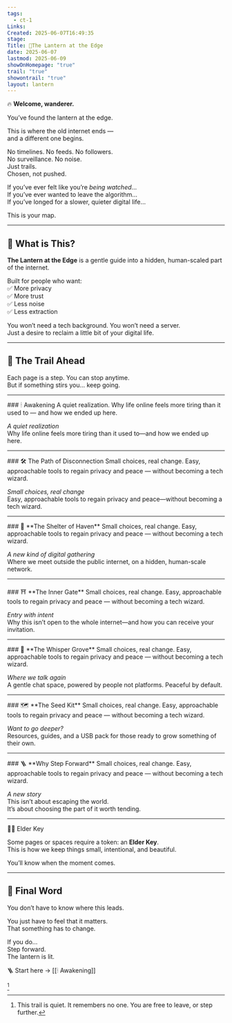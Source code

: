 ```yaml
---
tags:
  - ct-1
Links: 
Created: 2025-06-07T16:49:35
stage: 
Title: 🏮The Lantern at the Edge
date: 2025-06-07
lastmod: 2025-06-09
showOnHomepage: "true"
trail: "true"
showontrail: "true"
layout: lantern
---
```

🔥 **Welcome, wanderer.**

You’ve found the lantern at the edge.

This is where the old internet ends —  
and a different one begins.

No timelines. No feeds. No followers.  
No surveillance. No noise.  
Just trails.  
Chosen, not pushed.

If you’ve ever felt like you’re _being watched_…  
If you’ve ever wanted to leave the algorithm…  
If you’ve longed for a slower, quieter digital life…

This is your map.

---

## 🧭 What is This?

**The Lantern at the Edge** is a gentle guide into a hidden, human-scaled part of the internet.

Built for people who want:  
✅ More privacy  
✅ More trust  
✅ Less noise  
✅ Less extraction

You won’t need a tech background. You won’t need a server.  
Just a desire to reclaim a little bit of your digital life.

---

## 🚶 The Trail Ahead

Each page is a step. You can stop anytime.  
But if something stirs you… keep going.

---

<div class="trail-step">
### 🕯 Awakening  
A quiet realization. Why life online feels more tiring than it used to — and how we ended up here.
</div>

_A quiet realization_  
Why life online feels more tiring than it used to—and how we ended up here.

---

<div class="trail-step">
### 🛠 The Path of Disconnection  
Small choices, real change. Easy, approachable tools to regain privacy and peace — without becoming a tech wizard.
</div>

_Small choices, real change_  
Easy, approachable tools to regain privacy and peace—without becoming a tech wizard.

---

<div class="trail-step">
### 🏡 **The Shelter of Haven** 
Small choices, real change. Easy, approachable tools to regain privacy and peace — without becoming a tech wizard.
</div>


_A new kind of digital gathering_  
Where we meet outside the public internet, on a hidden, human-scale network.

---

<div class="trail-step">
### ⛩ **The Inner Gate**  
Small choices, real change. Easy, approachable tools to regain privacy and peace — without becoming a tech wizard.
</div>


_Entry with intent_  
Why this isn’t open to the whole internet—and how you can receive your invitation.

---

<div class="trail-step">
### 🍃 **The Whisper Grove** 
Small choices, real change. Easy, approachable tools to regain privacy and peace — without becoming a tech wizard.
</div>


_Where we talk again_  
A gentle chat space, powered by people not platforms. Peaceful by default.

---

<div class="trail-step">
### 🗺 **The Seed Kit** 
Small choices, real change. Easy, approachable tools to regain privacy and peace — without becoming a tech wizard.
</div>


_Want to go deeper?_  
Resources, guides, and a USB pack for those ready to grow something of their own.

---

<div class="trail-step">
### 🪜 **Why Step Forward**
Small choices, real change. Easy, approachable tools to regain privacy and peace — without becoming a tech wizard.
</div>


_A new story_  
This isn’t about escaping the world.  
It’s about choosing the part of it worth tending.

---

<span class="elder-key">🧙‍♂️ Elder Key</span>

Some pages or spaces require a token: an **Elder Key**.  
This is how we keep things small, intentional, and beautiful.

You’ll know when the moment comes.

---

## 💬 Final Word

You don’t have to know where this leads.

You just have to feel that it matters.  
That something has to change.

If you do…  
Step forward.  
The lantern is lit.

🪜 Start here → [[🕯 Awakening]]

[^1]

[^1]: This trail is quiet. It remembers no one. You are free to leave, or step further.